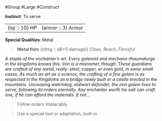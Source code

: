 #Group #Large #Construct

**Instinct**: To serve

|       |         |
| ----- | ------- |
| (hp :: 10) HP | (armor :: 3) Armor |

**Special Qualities**: Metal

> **Metal fists** ((dmg :: d8+5 damage))
> *Close, Reach, Forceful*

*A staple of the enchanter’s art. Every golemist and mechano-thaumaturge in the kingdoms knows this. Iron is a misnomer, though. These guardians are crafted of any metal, really: steel, copper, or even gold, in some small cases. As much an art as a science, the crafting of a fine golem is as respected in the Kingdoms as a bridge newly built or a castle erected in the mountains. Unceasing watchdog, stalwart defender, the iron golem lives to serve, following its orders eternally. Any enchanter worth his salt can craft one, if he can afford the materials. If not…*

>Follow orders implacably

>Use a special tool or adaptation, built-in